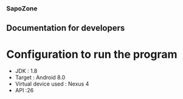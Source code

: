 ### SapoZone

## Documentation for developers


# Configuration to run the program
- JDK : 1.8
- Target : Android 8.0
- Virtual device used : Nexus 4
- API :26



